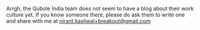 Arrgh, the Qubole India team does not seem to have a blog about their work culture yet. 
If you know someone there, please do ask them to write one and share with me at nirant.kasliwal+breakout@gmail.com
